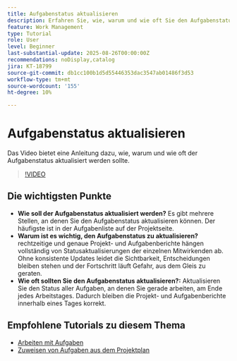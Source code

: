 ```yaml
---
title: Aufgabenstatus aktualisieren
description: Erfahren Sie, wie, warum und wie oft Sie den Aufgabenstatus aktualisieren können.
feature: Work Management
type: Tutorial
role: User
level: Beginner
last-substantial-update: 2025-08-26T00:00:00Z
recommendations: noDisplay,catalog
jira: KT-18799
source-git-commit: db1cc100b1d5d55446353dac3547ab01486f3d53
workflow-type: tm+mt
source-wordcount: '155'
ht-degree: 10%

---
```


# Aufgabenstatus aktualisieren

Das Video bietet eine Anleitung dazu, wie, warum und wie oft der Aufgabenstatus aktualisiert werden sollte.

>[!VIDEO](https://video.tv.adobe.com/v/3471176/?quality=12&learn=on&enablevpops&captions=ger)

## Die wichtigsten Punkte

* **Wie soll der Aufgabenstatus aktualisiert werden?** Es gibt mehrere Stellen, an denen Sie den Aufgabenstatus aktualisieren können. Der häufigste ist in der Aufgabenliste auf der Projektseite.
* **Warum ist es wichtig, den Aufgabenstatus zu aktualisieren?** rechtzeitige und genaue Projekt- und Aufgabenberichte hängen vollständig von Statusaktualisierungen der einzelnen Mitwirkenden ab. Ohne konsistente Updates leidet die Sichtbarkeit, Entscheidungen bleiben stehen und der Fortschritt läuft Gefahr, aus dem Gleis zu geraten.
* **Wie oft sollten Sie den Aufgabenstatus aktualisieren?:** Aktualisieren Sie den Status aller Aufgaben, an denen Sie gerade arbeiten, am Ende jedes Arbeitstages. Dadurch bleiben die Projekt- und Aufgabenberichte innerhalb eines Tages korrekt.


## Empfohlene Tutorials zu diesem Thema

* [Arbeiten mit Aufgaben](/help/manage-work/tasks/work-with-tasks.md)
* [Zuweisen von Aufgaben aus dem Projektplan](/help/manage-work/tasks/assign-tasks-from-the-project-plan.md)
